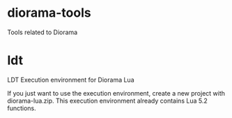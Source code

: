 # diorama-tools
Tools related to Diorama


# ldt
LDT Execution environment for Diorama Lua

If you just want to use the execution environment, create a new project with diorama-lua.zip. 
This execution environment already contains Lua 5.2 functions.
